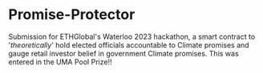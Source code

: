 # Promise-Protector
Submission for ETHGlobal's Waterloo 2023 hackathon, a smart contract to '*theoretically*' hold elected officials accountable to Climate promises and gauge retail investor belief in government Climate promises. This was entered in the UMA Pool Prize!!
